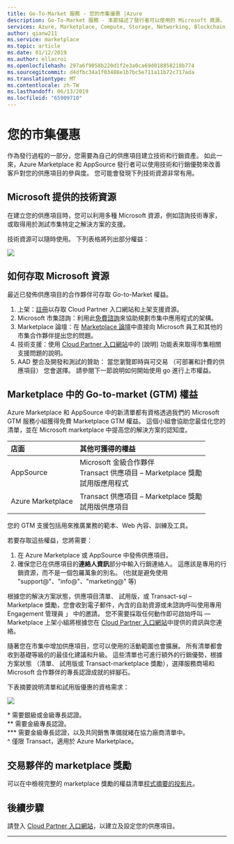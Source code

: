 ```yaml
---
title: Go-To-Market 服務 - 您的市集優惠 |Azure
description: Go-To-Market 服務 - 本節描述了發行者可以使用的 Microsoft 資源。
services: Azure, Marketplace, Compute, Storage, Networking, Blockchain, Security
author: qianw211
ms.service: marketplace
ms.topic: article
ms.date: 01/12/2019
ms.author: ellacroi
ms.openlocfilehash: 297a6f9058b220d1f2e3a0ca69d018858218b774
ms.sourcegitcommit: d4dfbc34a1f03488e1b7bc5e711a11b72c717ada
ms.translationtype: MT
ms.contentlocale: zh-TW
ms.lasthandoff: 06/13/2019
ms.locfileid: "65909710"
---
```

# <a name="your-marketplace-benefits"></a>您的市集優惠

作為發行過程的一部分，您需要為自己的供應項目建立技術和行銷資產。 如此一來，Azure Marketplace 和 AppSource 發行者可以使用技術和行銷優勢來改善客戶對您的供應項目的參與度。 您可能會發現下列技術資源非常有用。

## <a name="technical-resources-provided-by-microsoft"></a>Microsoft 提供的技術資源

在建立您的供應項目時，您可以利用多種 Microsoft 資源，例如諮詢技術專家，或取得用於測試市集特定之解決方案的支援。

技術資源可以隨時使用。  下列表格將列出部分權益：

![](./media/marketplace-publishers-guide/technical-benefit-table.png)

## <a name="how-to-access-microsoft-resources"></a>如何存取 Microsoft 資源

最近已發佈供應項目的合作夥伴可存取 Go-to-Market 權益。 

1. 上架：[註冊](https://azuremarketplace.microsoft.com/sell)以存取 Cloud Partner 入口網站和上架支援資源。
2. Microsoft 市集諮詢：利用此[免費諮詢](https://support.microsoft.com/help/4010317/microsoft-marketplaces-consultation)來協助規劃市集中應用程式的架構。
3. Marketplace 論壇：在 [Marketplace 論壇](https://www.microsoftpartnercommunity.com/t5/Azure-Marketplace-and-AppSource/bd-p/2222)中直接向 Microsoft 員工和其他的市集合作夥伴提出您的問題。
4. 技術支援：使用 [Cloud Partner 入口網站](https://cloudpartner.azure.com/)中的 [說明] 功能表來取得市集相關支援問題的說明。 
5. AAD 整合及開發和測試的贊助： 當您瀏覽即時與可交易 （可部署和計費的供應項目） 您會選擇。 請參閱下一節說明如何開始使用 go 進行上市權益。

## <a name="go-to-market-gtm-benefits-in-the-marketplace"></a>Marketplace 中的 Go-to-market (GTM) 權益

Azure Marketplace 和 AppSource 中的新清單都有資格透過我們的 Microsoft GTM 服務小組獲得免費 Marketplace GTM 權益。 這個小組會協助您最佳化您的清單，並在 Microsoft marketplace 中提高您的解決方案的認知度。

| 店面 | 其他可獲得的權益 |
|:--- |:--- |
| AppSource |  Microsoft 金級合作夥伴 <br> Transact 供應項目 – Marketplace 獎勵 <br> 試用版應用程式 |
| Azure Marketplace | Transact 供應項目 – Marketplace 獎勵 <br> 試用版供應項目 |

您的 GTM 支援包括用來推廣業務的範本、Web 內容、訓練及工具。

若要存取這些權益，您將需要：

1. 在 Azure Marketplace 或 AppSource 中發佈供應項目。
2. 確保您已在供應項目的**連絡人資訊**部分中輸入行銷連絡人。 這應該是專用的行銷資源，而不是一個包羅萬象的別名。 (也就是避免使用 "support\@"、"info\@"、"marketing\@" 等)

根據您的解決方案狀態，供應項目清單、 試用版，或 Transact-sql – Marketplace 獎勵，您會收到電子郵件，內含的自助資源或未諮詢呼叫使用專用 Engagement 管理員 」 中的邀請。 您不需要採取任何動作即可啟始呼叫 — Marketplace 上架小組將根據您在 [Cloud Partner 入口網站](https://cloudpartner.azure.com/)中提供的資訊與您連絡。

隨著您在市集中增加供應項目，您可以使用的活動範圍也會擴展。 所有清單都會收到基礎等級的的最佳化建議和升級。  這些清單也可進行額外的行銷優勢，根據方案狀態 （清單、 試用版或 Transact-marketplace 獎勵），選擇服務商場和 Microsoft 合作夥伴的專長認證成就的絆腳石。

下表摘要說明清單和試用版優惠的資格需求：

![](./media/marketplace-publishers-guide/gtm-eligibility-requirements.png)

\* 需要銀級或金級專長認證。 <br>
\*\* 需要金級專長認證。 <br>
\*\*\* 需要金級專長認證，以及共同銷售準備就緒在協力廠商清單中。 <br>
^ 僅限 Transact，適用於 Azure Marketplace。

## <a name="marketplace-rewards-for-transact-partners"></a>交易夥伴的 marketplace 獎勵

可以在中檢視完整的 marketplace 獎勵的權益清單[程式摘要的投影片](https://onedrive.live.com/view.aspx?resid=1900675C97CA6FE0!630&ithint=file%2cpptx&authkey=!APQ6LSnDenx2FKM)。

## <a name="next-steps"></a>後續步驟

請登入 [Cloud Partner 入口網站](https://cloudpartner.azure.com/)，以建立及設定您的供應項目。

---
